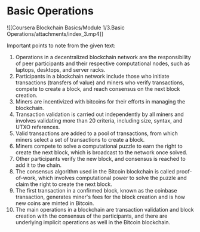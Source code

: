 # Basic Operations

![[Coursera Blockchain Basics/Module 1/3.Basic Operations/attachments/index_3.mp4]]

Important points to note from the given text:

1.  Operations in a decentralized blockchain network are the responsibility of peer participants and their respective computational nodes, such as laptops, desktops, and server racks.
2.  Participants in a blockchain network include those who initiate transactions (transfers of value) and miners who verify transactions, compete to create a block, and reach consensus on the next block creation.
3.  Miners are incentivized with bitcoins for their efforts in managing the blockchain.
4.  Transaction validation is carried out independently by all miners and involves validating more than 20 criteria, including size, syntax, and UTXO references.
5.  Valid transactions are added to a pool of transactions, from which miners select a set of transactions to create a block.
6.  Miners compete to solve a computational puzzle to earn the right to create the next block, which is broadcast to the network once solved.
7.  Other participants verify the new block, and consensus is reached to add it to the chain.
8.  The consensus algorithm used in the Bitcoin blockchain is called proof-of-work, which involves computational power to solve the puzzle and claim the right to create the next block.
9.  The first transaction in a confirmed block, known as the coinbase transaction, generates miner's fees for the block creation and is how new coins are minted in Bitcoin.
10.  The main operations in a blockchain are transaction validation and block creation with the consensus of the participants, and there are underlying implicit operations as well in the Bitcoin blockchain.